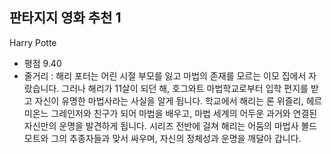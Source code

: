## 판타지지 영화 추천 1
Harry Potte
- 평점 9.40
- 줄거리 : 해리 포터는 어린 시절 부모를 잃고 마법의 존재를 모르는 이모 집에서 자랐습니다. 그러나 해리가 11살이 되던 해, 호그와트 마법학교로부터 입학 편지를 받고 자신이 유명한 마법사라는 사실을 알게 됩니다. 학교에서 해리는 론 위즐리, 헤르미온느 그레인저와 친구가 되어 마법을 배우고, 마법 세계의 어두운 과거와 연결된 자신만의 운명을 발견하게 됩니다. 시리즈 전반에 걸쳐 해리는 어둠의 마법사 볼드모트와 그의 추종자들과 맞서 싸우며, 자신의 정체성과 운명을 깨달아 갑니다.
